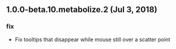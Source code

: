 ## 1.0.0-beta.10.metabolize.2 (Jul 3, 2018)

### fix

- Fix tooltips that disappear while mouse still over a scatter point
